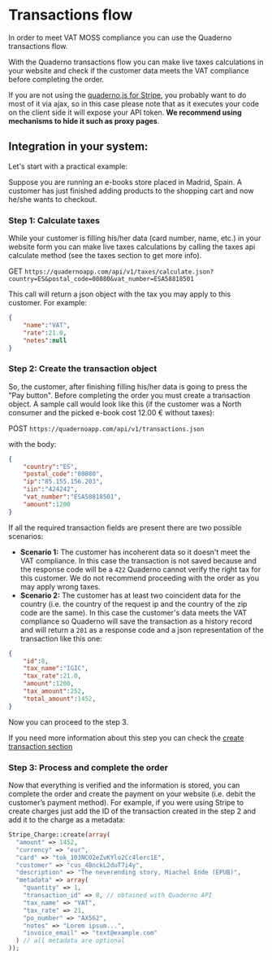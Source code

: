 # Transactions flow

In order to meet VAT MOSS compliance you can use the Quaderno transactions flow.

With the Quaderno transactions flow you can make live taxes calculations in your website and check if the customer data meets the VAT compliance before completing the order. 

If you are not using the [quaderno.js for Stripe](https://github.com/quaderno/quaderno.js), you probably want to do most of it via ajax, so in this case please note that as it executes your code on the client side it will expose your API token. **We recommend using mechanisms to hide it such as proxy pages**.


## Integration in your system:

Let's start with a practical example: 

Suppose you are running an e-books store placed in Madrid, Spain. A customer has just finished adding products to the shopping cart and now he/she wants to checkout.

### Step 1: Calculate taxes
While your customer is filling his/her data (card number, name, etc.) in your website form you can make live taxes calculations by calling the taxes api calculate method (see the taxes section to get more info). 

GET `https://quadernoapp.com/api/v1/taxes/calculate.json?country=ES&postal_code=08080&vat_number=ESA58818501`

This call will return a json object with the tax you may apply to this customer. For example:

```json
{
    "name":"VAT",
    "rate":21.0,
    "notes":null
}
```

### Step 2: Create the transaction object
So, the customer, after finishing filling his/her data is going to press the "Pay button".
Before completing the order you must create a transaction object. A sample call would look like this (if the customer was a North consumer and the picked e-book cost 12.00 € without taxes):

POST `https://quadernoapp.com/api/v1/transactions.json` 

with the body:

```json
{
    "country":"ES",
    "postal_code":"08080",
    "ip":"85.155.156.203",
    "iin":"424242",
    "vat_number":"ESA58818501",
    "amount":1200
}
```

If all the required transaction fields are present there are two possible scenarios:

* **Scenario 1:** The customer has incoherent data so it doesn't meet the VAT compliance. In this case the transaction is not saved because and the response code will be a `422` Quaderno cannot verify the right tax for this customer. We do not recommend proceeding with the order as you may apply wrong taxes.
* **Scenario 2:** The customer has at least two coincident data for the country (i.e. the country of the request ip  and the country of the zip code are the same). In this case the customer's data meets the VAT compliance so Quaderno will save the transaction as a history record and will return a `201` as a response code and a json representation of the transaction like this one:

```json
{
    "id":8,
    "tax_name":"IGIC",
    "tax_rate":21.0,
    "amount":1200,
    "tax_amount":252,
    "total_amount":1452,
}
```

Now you can proceed to the step 3.


If you need more information about this step you can check the [create transaction section](https://github.com/quaderno/quaderno-api/blob/master/sections/transactions.md#create-transactions)


### Step 3: Process and complete the order
Now that everything is verified and the information is stored, you can complete the order and create the payment on your website (i.e. debit the customer’s payment method). For example, if you were using Stripe to create charges just add the ID of the transaction created in the step 2 and add it to the charge as a metadata:

```php
Stripe_Charge::create(array(
  "amount" => 1452,
  "currency" => "eur",
  "card" => "tok_103NCO2eZvKYlo2Cc4lerc1E",
  "customer" => "cus_4BnckL2duT7i4y", 
  "description" => "The neverending story, Miachel Ende (EPUB)",
  "metadata" => array(
    "quantity" => 1,
    "transaction_id" => 8, // obtained with Quaderno API
    "tax_name" => "VAT",
    "tax_rate" => 21,
    "po_number" => "AX562",
    "notes" => "Lorem ipsum...",
    "invoice_email" => "text@example.com"
  ) // all metadata are optional
));
```

